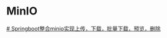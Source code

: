 # MinIO



[# Springboot整合minio实现上传，下载，批量下载，预览，删除](https://blog.csdn.net/GeminiKitten/article/details/126400665?spm=1001.2101.3001.6650.2&utm_medium=distribute.pc_relevant.none-task-blog-2%7Edefault%7ECTRLIST%7ERate-2-126400665-blog-125675877.pc_relevant_multi_platform_whitelistv3&depth_1-utm_source=distribute.pc_relevant.none-task-blog-2%7Edefault%7ECTRLIST%7ERate-2-126400665-blog-125675877.pc_relevant_multi_platform_whitelistv3&utm_relevant_index=3)


